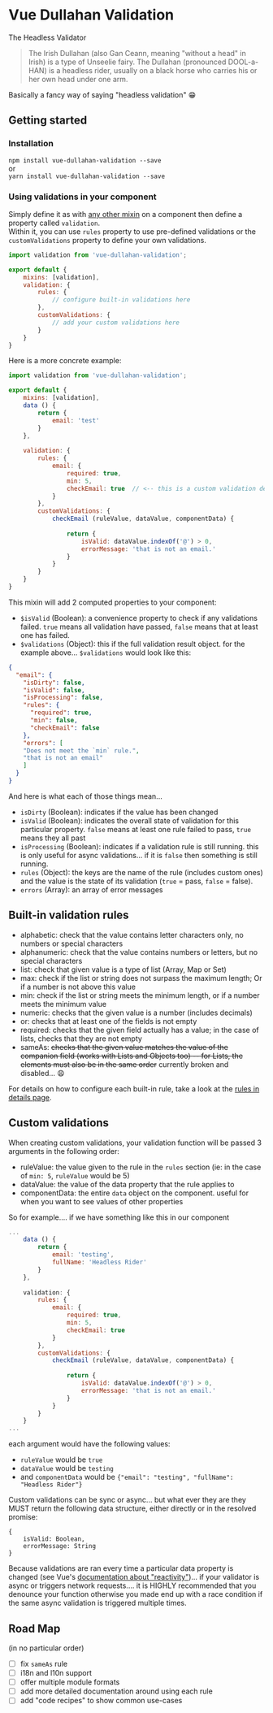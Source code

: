 # Vue Dullahan Validation
The Headless Validator  

> The Irish Dullahan (also Gan Ceann, meaning "without a head" in Irish) is a type of Unseelie fairy.
 The Dullahan (pronounced DOOL-a-HAN) is a headless rider,  usually on a black horse who carries his or her own head 
  under one arm.
  
Basically a fancy way of saying "headless validation" :grin:

## Getting started

### Installation

```npm install vue-dullahan-validation --save ```  
or  
```yarn install vue-dullahan-validation --save ```    


### Using validations in your component
Simply define it as with [any other mixin](https://vuejs.org/v2/api/#mixins) on a component then define a property 
called `validation`.  
Within it, you can use `rules` property to use pre-defined validations or the `customValidations` property to define 
your own validations.

```javascript
import validation from 'vue-dullahan-validation';

export default {
    mixins: [validation],
    validation: {
        rules: {
            // configure built-in validations here
        },
        customValidations: {
            // add your custom validations here
        }
    }
}
```

Here is a more concrete example:

```javascript
import validation from 'vue-dullahan-validation';

export default {
    mixins: [validation],
    data () {
        return {
            email: 'test'
        }
    },
    
    validation: {
        rules: {
            email: {
                required: true,
                min: 5,
                checkEmail: true  // <-- this is a custom validation defined below
            }
        },
        customValidations: {
            checkEmail (ruleValue, dataValue, componentData) {
                
                return {
                    isValid: dataValue.indexOf('@') > 0,
                    errorMessage: 'that is not an email.'
                }
            }
        }
    }
}

```

This mixin will add 2 computed properties to your component:

* `$isValid` (Boolean): a convenience property to check if any validations failed. `true` means all validation have 
passed, `false` means that at least one has failed. 
* `$validations` (Object): this if the full validation result object. for the example above... `$validations` would 
look like this:

```json
{
  "email": {
    "isDirty": false,
    "isValid": false,
    "isProcessing": false,
    "rules": {
      "required": true,
      "min": false,
      "checkEmail": false
    },
    "errors": [
    "Does not meet the `min` rule.",
    "that is not an email"
    ]
  }
}

```

And here is what each of those things mean...

* `isDirty` (Boolean): indicates if the value has been changed
* `isValid` (Boolean): indicates the overall state of validation for this particular property. `false` means at least 
one rule failed to pass, `true` means they all past
* `isProcessing` (Boolean): indicates if a validation rule is still running. this is only useful for async 
validations... if it is `false` then something is still running.
* `rules` (Object): the keys are the name of the rule (includes custom ones) and the value is the state of its 
validation (`true` = pass, `false` = false).
* `errors` (Array): an array of error messages


## Built-in validation rules

* alphabetic: check that the value contains letter characters only, no numbers or special characters    
* alphanumeric: check that the value contains numbers or letters, but no special characters    
* list: check that given value is a type of list (Array, Map or Set)  
* max: check if the list or string does not surpass the maximum length; Or if a number is not above this value  
* min: check if the list or string meets the minimum length, or if a number meets the minimum value  
* numeric: checks that the given value is a number (includes decimals)  
* or:  checks that at least one of the fields is not empty    
* required: checks that the given field actually has a value; in the case of lists, checks that they are not empty    
* sameAs: ~~checks that the given value matches the value of the companion field (works with Lists and Objects too) -- 
for Lists, the elements must also be in the same order~~ currently broken and disabled... :weary:


For details on how to configure each built-in rule, take a look at the [rules in details page](documentation/rules.md).



## Custom validations

When creating custom validations, your validation function will be passed 3 arguments in the following order:

* ruleValue: the value given to the rule in the `rules` section (ie: in the case of `min: 5`, `ruleValue` would be 5)
* dataValue: the value of the data property that the rule applies to
* componentData: the entire `data` object on the component. useful for when you want to see values of other properties

So for example.... if we have something like this in our component
```javascript
...
    data () {
        return {
            email: 'testing',
            fullName: 'Headless Rider'
        }
    },
    
    validation: {
        rules: {
            email: {
                required: true,
                min: 5,
                checkEmail: true
            }
        },
        customValidations: {
            checkEmail (ruleValue, dataValue, componentData) {
                
                return {
                    isValid: dataValue.indexOf('@') > 0,
                    errorMessage: 'that is not an email.'
                }
            }
        }
    }
...
```

each argument would have the following values:

* `ruleValue` would be `true`  
* `dataValue` would be `testing`  
* and `componentData` would be `{"email": "testing", "fullName": "Headless Rider"}`


Custom validations can be sync or async... but what ever they are they MUST return the following data structure, either 
directly or in the resolved promise:

```
{
    isValid: Boolean,
    errorMessage: String
}
```

Because validations are ran every time a particular data property is changed (see Vue's [documentation about 
"reactivity"](https://vuejs.org/v2/guide/reactivity.html))... if  your validator is async or  triggers network 
requests.... it is HIGHLY recommended that you denounce your function otherwise you made end up with a race condition
if the same async validation is triggered multiple times.

## Road Map
(in no particular order)

* [ ] fix `sameAs` rule
* [ ] i18n and l10n support
* [ ] offer multiple module formats
* [ ] add more detailed documentation around using each rule
* [ ] add "code recipes" to show common use-cases  
